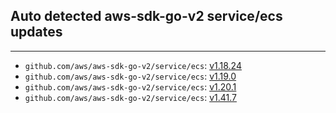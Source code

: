 ## Auto detected aws-sdk-go-v2 service/ecs updates

---
* `github.com/aws/aws-sdk-go-v2/service/ecs`: [v1.18.24](service/ecs/CHANGELOG.md#v11824-2022-10-13)
* `github.com/aws/aws-sdk-go-v2/service/ecs`: [v1.19.0](service/ecs/CHANGELOG.md#v1190-2022-11-10)
* `github.com/aws/aws-sdk-go-v2/service/ecs`: [v1.20.1](service/ecs/CHANGELOG.md#v1201-2022-12-02)
* `github.com/aws/aws-sdk-go-v2/service/ecs`: [v1.41.7](service/ecs/CHANGELOG.md#v1417-2024-04-02)
